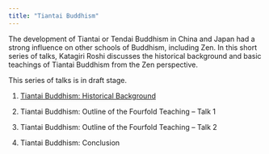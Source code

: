 ```yaml
---
title: "Tiantai Buddhism"
---
```


The development of Tiantai or Tendai Buddhism in China and Japan had a strong influence on other schools of Buddhism, including Zen. In this short series of talks, Katagiri Roshi discusses the historical background and basic teachings of Tiantai Buddhism from the Zen perspective.

This series of talks is in draft stage.

1. [Tiantai Buddhism: Historical Background](1986-10-31-Tiantai-Buddhism-Talk-1)

1. Tiantai Buddhism: Outline of the Fourfold Teaching – Talk 1
1. Tiantai Buddhism: Outline of the Fourfold Teaching – Talk 2
1. Tiantai Buddhism: Conclusion

